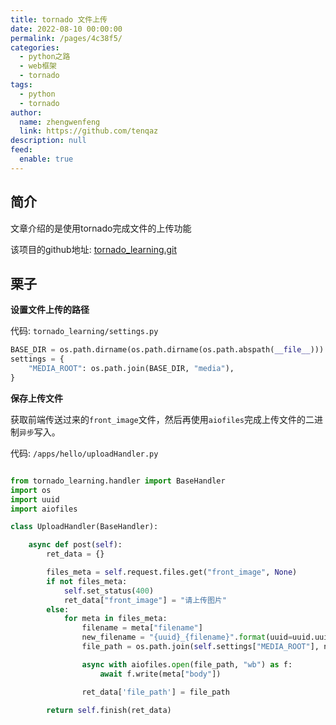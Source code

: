 ```yaml
---
title: tornado 文件上传
date: 2022-08-10 00:00:00
permalink: /pages/4c38f5/
categories: 
  - python之路
  - web框架
  - tornado
tags: 
  - python
  - tornado
author: 
  name: zhengwenfeng
  link: https://github.com/tenqaz
description: null
feed: 
  enable: true
---
```

## 简介

文章介绍的是使用tornado完成文件的上传功能

该项目的github地址: [tornado_learning.git](https://github.com/tenqaz/tornado_learning)



## 栗子

**设置文件上传的路径**

代码: `tornado_learning/settings.py`

```python
BASE_DIR = os.path.dirname(os.path.dirname(os.path.abspath(__file__)))
settings = {
    "MEDIA_ROOT": os.path.join(BASE_DIR, "media"),
}
```

**保存上传文件**

获取前端传送过来的`front_image`文件，然后再使用`aiofiles`完成上传文件的二进制`异步`写入。

代码: `/apps/hello/uploadHandler.py`

```python

from tornado_learning.handler import BaseHandler
import os
import uuid
import aiofiles

class UploadHandler(BaseHandler):

    async def post(self):
        ret_data = {}

        files_meta = self.request.files.get("front_image", None)
        if not files_meta:
            self.set_status(400)
            ret_data["front_image"] = "请上传图片"
        else:
            for meta in files_meta:
                filename = meta["filename"]
                new_filename = "{uuid}_{filename}".format(uuid=uuid.uuid1(), filename=filename)
                file_path = os.path.join(self.settings["MEDIA_ROOT"], new_filename)

                async with aiofiles.open(file_path, "wb") as f:
                    await f.write(meta["body"])

                ret_data['file_path'] = file_path

        return self.finish(ret_data)
```
